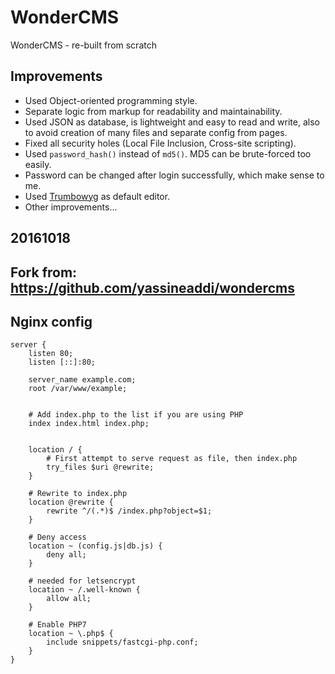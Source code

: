 # WonderCMS
WonderCMS - re-built from scratch

## Improvements
- Used Object-oriented programming style.
- Separate logic from markup for readability and maintainability.
- Used JSON as database, is lightweight and easy to read and write, also to avoid creation of many files and separate config from pages.
- Fixed all security holes (Local File Inclusion, Cross-site scripting).
- Used `password_hash()` instead of `md5()`. MD5 can be brute-forced too easily.
- Password can be changed after login successfully, which make sense to me.
- Used [Trumbowyg](https://alex-d.github.io/Trumbowyg) as default editor.
- Other improvements...

## 20161018
## Fork from: https://github.com/yassineaddi/wondercms


## Nginx config
    server {
        listen 80;
        listen [::]:80;
        
        server_name example.com;
        root /var/www/example;
    
    
        # Add index.php to the list if you are using PHP
        index index.html index.php;
    
    
        location / {
            # First attempt to serve request as file, then index.php
    	    try_files $uri @rewrite;
        }
    
        # Rewrite to index.php
        location @rewrite {
            rewrite ^/(.*)$ /index.php?object=$1;
        }
    
        # Deny access 
        location ~ (config.js|db.js) {
            deny all;
        }
    
        # needed for letsencrypt
        location ~ /.well-known {
            allow all;
        }
    
        # Enable PHP7 
        location ~ \.php$ {
            include snippets/fastcgi-php.conf;
        }
    }


